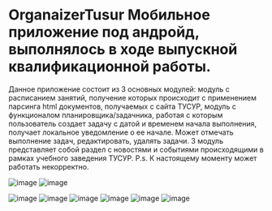 # OrganaizerTusur Мобильное приложение под андройд, выполнялось в ходе выпускной квалификационной работы. 
Данное приложение состоит из 3 основных модулей: модуль с расписанием занятий, получение которых происходит с применением парсинга html документов, получаемых с сайта ТУСУР,
модуль с функционалом планировщика/задачника, работая с которым пользователь создает задачу с датой и временем начала выполнения, получает локальное уведомление о ее начале. 
Может отмечать выполнение задач, редактировать, удалять задачи.
3 модуль представляет собой раздел с новостями и событиями происходящими в рамках учебного заведения ТУСУР. P.s. К настоящему моменту может работать некорректно.


![image](https://github.com/A-SDDD/OrganaizerTusur/assets/93522809/4112bdf6-f4aa-4dcb-ba93-d381bcead983)
![image](https://github.com/A-SDDD/OrganaizerTusur/assets/93522809/014f769a-2fca-4fe5-8631-5ff114c4f055)

![image](https://github.com/hoziaintusura/OrganaizerTusur/assets/93522809/b6cdb0c8-a9bd-4042-af40-acbb83866196)
![image](https://github.com/hoziaintusura/OrganaizerTusur/assets/93522809/c2ec0993-f8a3-43cd-a7cc-f5075601cb2a)
![image](https://github.com/hoziaintusura/OrganaizerTusur/assets/93522809/ba60d230-e42d-4eb3-8642-83b56ee64f40)
![image](https://github.com/hoziaintusura/OrganaizerTusur/assets/93522809/a221c01d-2968-462c-b77b-72d832fe56aa)
![image](https://github.com/hoziaintusura/OrganaizerTusur/assets/93522809/9f11029a-c247-4e0d-961a-e829b8309ae1)
![image](https://github.com/hoziaintusura/OrganaizerTusur/assets/93522809/37d7bb0c-daff-40ae-b429-eaf43d30b92b)




